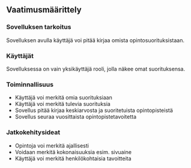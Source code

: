 ## Vaatimusmäärittely

### Sovelluksen tarkoitus

Sovelluksen avulla käyttäjä voi pitää kirjaa omista opintosuorituksistaan. 

### Käyttäjät
Sovelluksessa on vain yksikäyttäjä rooli, jolla näkee omat suorituksensa.

### Toiminnallisuus
  - Käyttäjä voi merkitä omia suorituksiaan
  - Käyttäjä voi merkitä tulevia suorituksia
  - Sovellus pitää kirjaa keskiarvosta ja suoritetuista opintopisteistä
  - Sovellus seuraa vuosittaista opintopistetavoitetta

### Jatkokehitysideat
  - Opintoja voi merkitä ajallisesti
  - Voidaan merkitä kokonaisuuksia esim. sivuaine
  - Käyttäjä voi merkitä henkilökohtaisia tavoitteita

